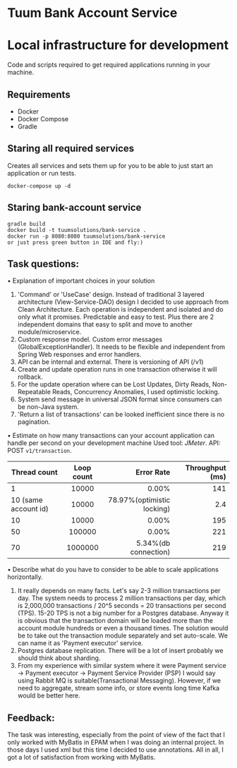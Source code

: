 # Tuum Bank Account Service

# Local infrastructure for development

Code and scripts required to get required applications running in your machine.

## Requirements

* Docker
* Docker Compose
* Gradle

## Staring all required services

Creates all services and sets them up for you to be able to just start an application or run tests.

    docker-compose up -d

## Staring bank-account service

    gradle build
    docker build -t tuumsolutions/bank-service .    
    docker run -p 8080:8080 tuumsolutions/bank-service
    or just press green button in IDE and fly:)

## Task questions:

• Explanation of important choices in your solution

1. 'Command' or 'UseCase' design. Instead of traditional 3 layered architecture (View-Service-DAO) design I decided to use approach from Clean
   Architecture. Each operation is independent and isolated and do only what it promises. Predictable and easy to test.
   Plus there are 2 independent domains that easy to split and move to another module/microservice.
2. Custom response model. Custom error messages (GlobalExceptionHandler). It needs to be flexible and independent from
   Spring Web responses and error handlers.
3. API can be internal and external. There is versioning of API (/v1)
4. Create and update operation runs in one transaction otherwise it will rollback.
5. For the update operation where can be Lost Updates, Dirty Reads, Non-Repeatable Reads, Concurrency Anomalies, I used
   optimistic locking.
6. System send message in universal JSON format since consumers can be non-Java system.
7. 'Return a list of transactions' can be looked inefficient since there is no pagination.

• Estimate on how many transactions can your account application can handle per second on your development machine Used 
tool: *JMeter*. API: POST `v1/transaction`.

| Thread count            |  Loop count   |  Error Rate                 |  Throughput (ms)  |
| ----------------------  |:-------------:| ---------------------------:| -----------------:|
| 1                       | 10000         | 0.00%                       | 141               |
| 10 (same account id)    | 10000         | 78.97%(optimistic locking)  | 2.4               |
| 10                      | 10000         | 0.00%                       | 195               |
| 50                      | 100000        | 0.00%                       | 221               |
| 70                      | 1000000       | 5.34%(db connection)        | 219               |

• Describe what do you have to consider to be able to scale applications horizontally.

1. It really depends on many facts. Let's say 2-3 million transactions per day. The system needs to process 2 million
   transactions per day, which is 2,000,000 transactions / 20^5 seconds = 20 transactions per second (TPS). 15-20 TPS is
   not a big number for a Postgres database. Anyway it is obvious that the transaction domain will be loaded more than
   the account module hundreds or even a thousand times. The solution would be to take out the transaction module
   separately and set auto-scale. We can name it as 'Payment executor' service.
2. Postgres database replication. There will be a lot of insert probably we should think about sharding.
3. From my experience with similar system where it were Payment service -> Payment executor -> Payment Service
   Provider (PSP) I would say using Rabbit MQ is suitable(Transactional Messaging). 
   However, if we need to aggregate, stream some info, or store events long time Kafka would be better here.  

## Feedback:

The task was interesting, especially from the point of view of the fact that I only worked with MyBatis in EPAM when I
was doing an internal project. In those days I used xml but this time I decided to use annotations. All in all, I got a
lot of satisfaction from working with MyBatis.